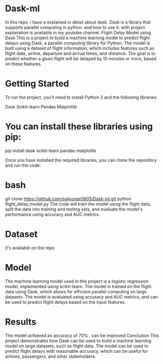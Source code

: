 # Dask-ml
In this repo. i have a explained in detail about dask. Dask is a library that supports parallel computing in python. and how to use it. with project. explanation is available in my youtube channel.
Flight Delay Model using Dask
This is a project to build a machine learning model to predict flight delays using Dask, a parallel computing library for Python. The model is built using a dataset of flight information, which includes features such as flight date, airline, departure and arrival times, and distance. The goal is to predict whether a given flight will be delayed by 15 minutes or more, based on these features.

# Getting Started
To run the project, you'll need to install Python 3 and the following libraries:

Dask
Scikit-learn
Pandas
Matplotlib
# You can install these libraries using pip:
pip install dask scikit-learn pandas matplotlib

Once you have installed the required libraries, you can clone the repository and run the code:

# bash

git clone https://github.com/saikumar0605/Dask-ml.git
python flight_delay_model.py
The code will train the model using the flight data, split the data into training and testing sets, and evaluate the model's performance using accuracy and AUC metrics.

# Dataset
it's avaliable on the repo

# Model
The machine learning model used in this project is a logistic regression model, implemented using scikit-learn. The model is trained on the flight data using Dask, which allows for efficient parallel computing on large datasets. The model is evaluated using accuracy and AUC metrics, and can be used to predict flight delays based on the input features.

# Results
The model achieved an accuracy of 70% . can be improved
Conclusion
This project demonstrates how Dask can be used to build a machine learning model on large datasets, such as flight data. The model can be used to predict flight delays with reasonable accuracy, which can be useful for airlines, passengers, and other stakeholders.

